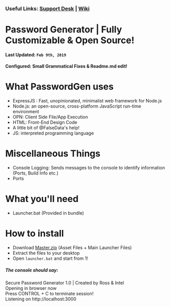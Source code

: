  ### Useful Links: [Support Desk](https://rossmdevssv.atlassian.net/servicedesk/customer/portal/) | [Wiki](https://github.com/orgrossmdevs/Password-Gen/wiki)
 
Password Generator | Fully Customizable & Open Source!
======

#### Last Updated: ``Feb 9th, 2019``
#### Configured: Small Grammatical Fixes & Readme.md edit! 

# What PasswordGen uses
* ExpressJS : Fast, unopinionated, minimalist web framework for Node.js
* Node.js: an open-source, cross-platform JavaScript run-time environment
* OPN: Client Side File/App Execution
* HTML: Front-End Design Code
* A little bit of @FalseData's help!
* JS: interpreted programming language

# Miscellaneous Things
* Console Logging: Sends messages to the console to identify information (Ports, Build Info etc.)
* Ports

# What you'll need
 
* Launcher.bat (Provided in bundle)

# How to install

* Download [Master.zip](#) (Asset Files + Main Launcher Files)
* Extract the files to your desktop
* Open `launcher.bat` and start from 1!





##### The console should say: 

Secure Password Generator 1.0 | Created by Ross & Intel
<br/>
Opening in browser now
<br/>
Press CONTROL + C to terminate session!
<br/>
Listening on http://localhost:3000

